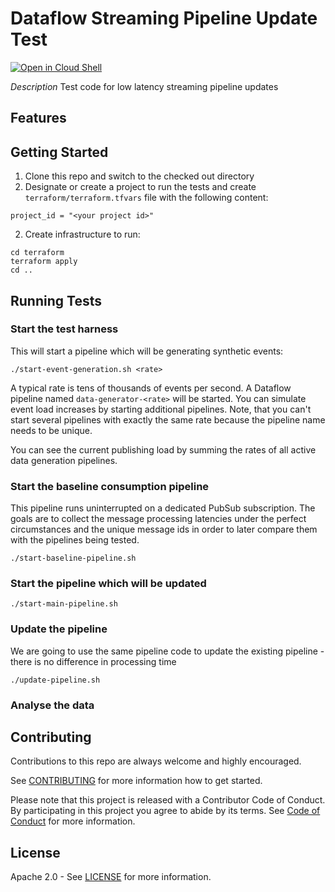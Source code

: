 # Dataflow Streaming Pipeline Update Test 

[![Open in Cloud Shell](https://gstatic.com/cloudssh/images/open-btn.svg)](https://ssh.cloud.google.com/cloudshell/editor?cloudshell_git_repo=GITHUB_URL)

*Description*
Test code for low latency streaming pipeline updates

## Features

## Getting Started
1. Clone this repo and switch to the checked out directory
2. Designate or create a project to run the tests and create `terraform/terraform.tfvars` file with the following content:
```text
project_id = "<your project id>"
```
2. Create infrastructure to run:
```shell
cd terraform
terraform apply
cd ..
```

## Running Tests
### Start the test harness
This will start a pipeline which will be generating synthetic events:

```shell
./start-event-generation.sh <rate>
```

A typical rate is tens of thousands of events per second. A Dataflow pipeline named `data-generator-<rate>`
will be started. You can simulate event load increases by starting additional pipelines. Note, that you can't start
several pipelines with exactly the same rate because the pipeline name needs to be unique.

You can see the current publishing load by summing the rates of all active data generation pipelines.

### Start the baseline consumption pipeline
This pipeline runs uninterrupted on a dedicated PubSub subscription. The goals are to collect the message
processing latencies under the perfect circumstances and the unique message ids in order to later compare them with
the pipelines being tested.

```shell
./start-baseline-pipeline.sh
```

### Start the pipeline which will be updated

```shell
./start-main-pipeline.sh
```

### Update the pipeline
We are going to use the same pipeline code to update the existing pipeline - there is no difference
in processing time

```shell
./update-pipeline.sh
```

### Analyse the data


## Contributing

Contributions to this repo are always welcome and highly encouraged.

See [CONTRIBUTING](CONTRIBUTING.md) for more information how to get started.

Please note that this project is released with a Contributor Code of Conduct. By participating in
this project you agree to abide by its terms. See [Code of Conduct](CODE_OF_CONDUCT.md) for more
information.

## License

Apache 2.0 - See [LICENSE](LICENSE) for more information.